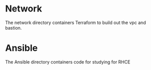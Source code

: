 # Network
The network directory containers Terraform to build out the vpc and bastion.

# Ansible
The Ansible directory containers code for studying for RHCE
